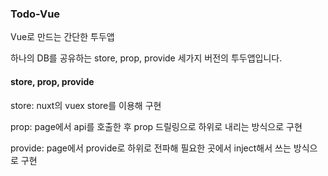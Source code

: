 ### Todo-Vue

Vue로 만드는 간단한 투두앱

하나의 DB를 공유하는 store, prop, provide 세가지 버전의 투두앱입니다.


#### store, prop, provide
store: nuxt의 vuex store를 이용해 구현

prop: page에서 api를 호출한 후 prop 드릴링으로 하위로 내리는 방식으로 구현

provide: page에서 provide로 하위로 전파해 필요한 곳에서 inject해서 쓰는 방식으로 구현

